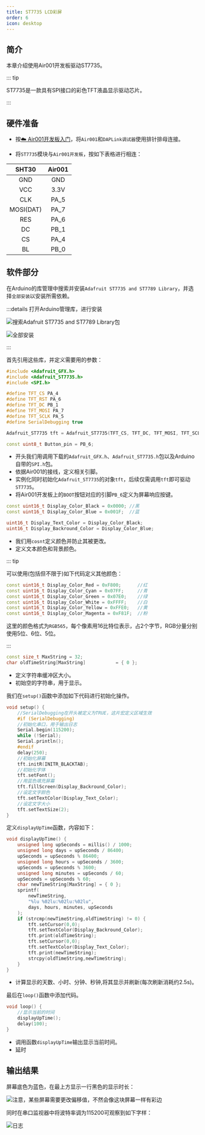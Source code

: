 ```yaml
---
title: ST7735 LCD彩屏
order: 6
icon: desktop
---
```


## 简介

本章介绍使用Air001开发板驱动ST7735。

::: tip

ST7735是一款具有SPI接口的彩色TFT液晶显示驱动芯片。

:::

## 硬件准备

- 按[☁️ Air001开发板入门](/tutorial-advanced/Air001_start.html)，将`Air001`和`DAPLink调试器`使用排针排母连接。

- 将`ST7735`模块与`Air001开发板`，按如下表格进行相连：

|   SHT30   | Air001 |
| :-------: | :----: |
|    GND    |  GND   |
|    VCC    |  3.3V  |
|    CLK    |  PA_5  |
| MOSI(DAT) |  PA_7  |
|    RES    |  PA_6  |
|    DC     |  PB_1  |
|    CS     |  PA_4  |
|    BL     |  PB_0  |

## 软件部分

在Arduino的库管理中搜索并安装`Adafruit ST7735 and ST7789 Library`，并选择`全部安装`以安装所需依赖。

:::details 打开Arduino管理库，进行安装

![搜索Adafruit ST7735 and ST7789 Library包](img/QQ20230809170319.png)

![全部安装](img/QQ20230809170310.png)

:::

首先引用这些库，并定义需要用的参数：

```cpp
#include <Adafruit_GFX.h>
#include <Adafruit_ST7735.h>
#include <SPI.h>

#define TFT_CS PA_4
#define TFT_RST PA_6
#define TFT_DC PB_1
#define TFT_MOSI PA_7
#define TFT_SCLK PA_5
#define SerialDebugging true

Adafruit_ST7735 tft = Adafruit_ST7735(TFT_CS, TFT_DC, TFT_MOSI, TFT_SCLK, TFT_RST);

const uint8_t Button_pin = PB_6;
```

- 开头我们用调用下载的`Adafruit_GFX.h`、`Adafruit_ST7735.h`包以及Arduino自带的`SPI.h`包。
- 依据Air001的接线，定义相关引脚。
- 实例化同时初始化`Adafruit_ST7735`的对象`tft`，后续仅需调用`tft`即可驱动`ST7735`。
- 将Air001开发板上的`BOOT`按钮对应的引脚`PB_6`定义为屏幕响应按键。

```cpp
const uint16_t Display_Color_Black = 0x0000; //黑
const uint16_t Display_Color_Blue = 0x001F;  //蓝

uint16_t Display_Text_Color = Display_Color_Black;
uint16_t Display_Backround_Color = Display_Color_Blue;
```

- 我们用`cosnt`定义颜色并防止其被更改。
- 定义文本颜色和背景颜色。

::: tip

可以使用(包括但不限于)如下代码定义其他颜色：

```cpp
const uint16_t Display_Color_Red = 0xF800;      //红
const uint16_t Display_Color_Cyan = 0x07FF;     //青
const uint16_t Display_Color_Green = 0x07E0;    //绿
const uint16_t Display_Color_White = 0xFFFF;    //白
const uint16_t Display_Color_Yellow = 0xFFE0;   //黄
const uint16_t Display_Color_Magenta = 0xF81F;  //粉
```

这里的颜色格式为`RGB565`，每个像素用16比特位表示，占2个字节，RGB分量分别使用5位、6位、5位。

:::

```cpp
const size_t MaxString = 32;
char oldTimeString[MaxString]           = { 0 };
```

- 定义字符串缓冲区大小。
- 初始空的字符串，用于显示。

我们在`setup()`函数中添加如下代码进行初始化操作。

```cpp
void setup() {
    //SerialDebugging在开头被定义为TRUE，这片宏定义区域生效
    #if (SerialDebugging)
    //初始化串口，用于输出日志
    Serial.begin(115200);
    while (!Serial);
    Serial.println();
    #endif
    delay(250);
    //初始化屏幕
    tft.initR(INITR_BLACKTAB);
    //初始化字体
    tft.setFont();
    //用蓝色填充屏幕
    tft.fillScreen(Display_Backround_Color);
    //设定文字颜色
    tft.setTextColor(Display_Text_Color);
    //设定文字大小
    tft.setTextSize(2);
}
```

定义`displayUpTime`函数，内容如下：

```cpp
void displayUpTime() {
    unsigned long upSeconds = millis() / 1000;
    unsigned long days = upSeconds / 86400;
    upSeconds = upSeconds % 86400;
    unsigned long hours = upSeconds / 3600;
    upSeconds = upSeconds % 3600;
    unsigned long minutes = upSeconds / 60;
    upSeconds = upSeconds % 60;
    char newTimeString[MaxString] = { 0 };
    sprintf(
        newTimeString,
        "%lu %02lu:%02lu:%02lu",
        days, hours, minutes, upSeconds
    );
    if (strcmp(newTimeString,oldTimeString) != 0) {
        tft.setCursor(0,0);
        tft.setTextColor(Display_Backround_Color);
        tft.print(oldTimeString);
        tft.setCursor(0,0);
        tft.setTextColor(Display_Text_Color);
        tft.print(newTimeString);
        strcpy(oldTimeString,newTimeString);
    }
}
```

- 计算显示的天数、小时、分钟、秒钟,将其显示并刷新(每次刷新消耗约2.5s)。

最后在`loop()`函数中添加代码。

```cpp
void loop() {
    //显示当前的时间
    displayUpTime();
    delay(100);
}
```

- 调用函数`displayUpTime`输出显示当前时间。
- 延时

## 输出结果

屏幕底色为蓝色，在最上方显示一行黑色的显示时长：

![注意，某些屏幕需要更改偏移值，不然会像这块屏幕一样有彩边](img/ST7735_on.jpg)

同时在串口监视器中将波特率调为115200可观察到如下字样：

![日志](img/ST7735_b.png)
